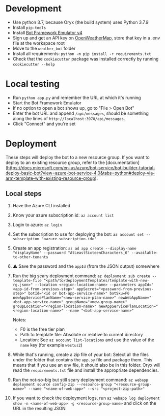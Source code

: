 # Development

- Use python 3.7, because Oryx (the build system) uses Python 3.7.9
- Install `pip-tools`
- Install [Bot Framework Emulator v4](https://github.com/microsoft/BotFramework-Emulator/blob/master/README.md)
- Sign up and get an API key on [OpenWeatherMap](https://openweathermap.org/api), store that key in a .env file at the workspace root
- Move to the `weather_bot` folder
- Install all requirements: `python -m pip install -r requirements.txt`
- Check that the `cookiecutter` package was installed correctly by running `cookiecutter --help`

# Local testing

- Run `python app.py` and remember the URL at which it's running
- Start the Bot Framework Emulator
- If no option to open a bot shows up, go to "File > Open Bot"
- Enter the bot URL and append `/api/messages`, should be something along the lines of `http://localhost:3978/api/messages`.
- Click "Connect" and you're set

# Deployment

These steps will deploy the bot to a new resource group. If you want to deploy to an existing resource group, refer to the [documentation]
(https://docs.microsoft.com/en-us/azure/bot-service/bot-builder-tutorial-deploy-basic-bot?view=azure-bot-service-4.0&tabs=python#deploy-via-arm-template-with-existing-resource-group).

## Local steps

1. Have the Azure CLI installed
1. Know your azure subscription id: `az account list`
1. Login to azure: `az login`
1. Set the subscription to use for deploying the bot: `az account set --subscription "<azure-subscription-id>"`
1. Create an app registration: `az ad app create --display-name "displayName" --password "AtLeastSixteenCharacters_0" --available-to-other-tenants`
1. ⚠️ Save the password and the `appId` (from the JSON output) somewhere
1. Run the big scary deployment command: `az deployment sub create --template-file "<path/to/deploymentTemplates/template-with-new-rg.json>" --location <region-location-name> --parameters appId="<app-id-from-previous-step>" appSecret="<password-from-previous-step>" botId="<id or bot-app-service-name>" botSku=F0 newAppServicePlanName="<new-service-plan-name>" newWebAppName="<bot-app-service-name>" groupName="<new-group-name>" groupLocation="<region-location-name>" newAppServicePlanLocation="<region-location-name>" --name "<bot-app-service-name>"`

   Notes:

   - F0 is the free tier plan
   - Path to template file: Absolute or relative to current directory
   - Location: See `az account list-locations` and use the value of the `name` key (for example `westus2`)

1. While that's running, create a zip file of your bot: Select all the files under the folder that contains the `app.py` file and package them. This means that if you use an env file, it should also be in this folder. Oryx will read the `requirements.txt` file and install the appropriate dependencies.
1. Run the not-so-big but still scary deployment command: `az webapp deployment source config-zip --resource-group "<resource-group-name>" --name "<name-of-web-app>" --src "<project-zip-path>"`
1. If you want to check the deployment logs, run `az webapp log deployment show -n <name-of-web-app> -g <resource-group-name>` and click on the URL in the resulting JSON
